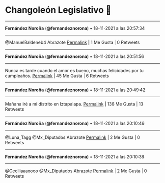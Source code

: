 # Changoleón Legislativo 🙈
*****
**Fernández Noroña** (**@fernandeznorona**) • 18-11-2021 a las 20:57:34
*****
@ManuelBaldeneb4 Abrazote
[Permalink](https://twitter.com/fernandeznorona/status/1461559251948777475) | 1 Me Gusta | 0 Retweets
*****
**Fernández Noroña** (**@fernandeznorona**) • 18-11-2021 a las 20:51:56
*****
Nunca es tarde cuando el amor es bueno, muchas felicidades por tu cumpleaños.
[Permalink](https://twitter.com/fernandeznorona/status/1461557832445313029) | 45 Me Gusta | 6 Retweets
*****
**Fernández Noroña** (**@fernandeznorona**) • 18-11-2021 a las 20:49:42
*****
Mañana iré a mi distrito en Iztapalapa.
[Permalink](https://twitter.com/fernandeznorona/status/1461557272488861697) | 136 Me Gusta | 13 Retweets
*****
**Fernández Noroña** (**@fernandeznorona**) • 18-11-2021 a las 20:10:46
*****
@Luna_Tagg @Mx_Diputados Abrazote
[Permalink](https://twitter.com/fernandeznorona/status/1461547474749992962) | 2 Me Gusta | 0 Retweets
*****
**Fernández Noroña** (**@fernandeznorona**) • 18-11-2021 a las 20:10:38
*****
@Ceciliaaaoooo @Mx_Diputados Abrazote
[Permalink](https://twitter.com/fernandeznorona/status/1461547441581395968) | 2 Me Gusta | 0 Retweets